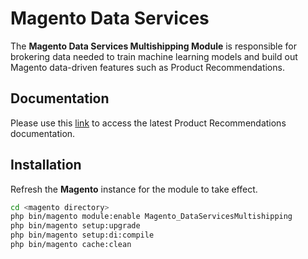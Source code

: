 # Magento Data Services

The **Magento Data Services Multishipping Module** is responsible for brokering data needed to train machine learning models and build out Magento data-driven features such as Product Recommendations.

## Documentation
Please use this [link](docs) to access the latest Product Recommendations documentation.


## Installation

Refresh the **Magento** instance for the module to take effect.

```bash
cd <magento directory>
php bin/magento module:enable Magento_DataServicesMultishipping
php bin/magento setup:upgrade
php bin/magento setup:di:compile
php bin/magento cache:clean
```

